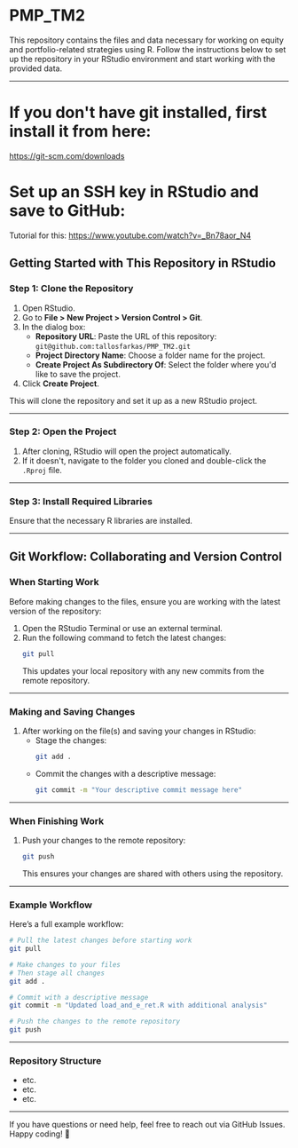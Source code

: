 
# **PMP_TM2**

This repository contains the files and data necessary for working on equity and portfolio-related strategies using R. Follow the instructions below to set up the repository in your RStudio environment and start working with the provided data.

---

# **If you don't have git installed, first install it from here:**
https://git-scm.com/downloads
# **Set up an SSH key in RStudio and save to GitHub:**
Tutorial for this: https://www.youtube.com/watch?v=_Bn78aor_N4

## **Getting Started with This Repository in RStudio**

### **Step 1: Clone the Repository**
1. Open RStudio.
2. Go to **File > New Project > Version Control > Git**.
3. In the dialog box:
   - **Repository URL**: Paste the URL of this repository:  
     `git@github.com:tallosfarkas/PMP_TM2.git`
   - **Project Directory Name**: Choose a folder name for the project.
   - **Create Project As Subdirectory Of**: Select the folder where you'd like to save the project.
4. Click **Create Project**.

This will clone the repository and set it up as a new RStudio project.

---

### **Step 2: Open the Project**
1. After cloning, RStudio will open the project automatically.
2. If it doesn't, navigate to the folder you cloned and double-click the `.Rproj` file.

---

### **Step 3: Install Required Libraries**
Ensure that the necessary R libraries are installed.

---



## **Git Workflow: Collaborating and Version Control**

### **When Starting Work**
Before making changes to the files, ensure you are working with the latest version of the repository:
1. Open the RStudio Terminal or use an external terminal.
2. Run the following command to fetch the latest changes:
   ```bash
   git pull
   ```
   This updates your local repository with any new commits from the remote repository.

---

### **Making and Saving Changes**
1. After working on the file(s) and saving your changes in RStudio:
   - Stage the changes:
     ```bash
     git add .
     ```
   - Commit the changes with a descriptive message:
     ```bash
     git commit -m "Your descriptive commit message here"
     ```

---

### **When Finishing Work**
1. Push your changes to the remote repository:
   ```bash
   git push
   ```
   This ensures your changes are shared with others using the repository.

---

### **Example Workflow**
Here’s a full example workflow:
```bash
# Pull the latest changes before starting work
git pull

# Make changes to your files
# Then stage all changes
git add .

# Commit with a descriptive message
git commit -m "Updated load_and_e_ret.R with additional analysis"

# Push the changes to the remote repository
git push
```

---

### **Repository Structure**
- etc.
- etc.
- etc.

---

If you have questions or need help, feel free to reach out via GitHub Issues. Happy coding! 🎉
